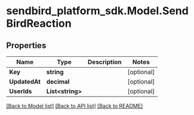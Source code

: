 
# sendbird_platform_sdk.Model.SendBirdReaction

## Properties

Name | Type | Description | Notes
------------ | ------------- | ------------- | -------------
**Key** | **string** |  | [optional] 
**UpdatedAt** | **decimal** |  | [optional] 
**UserIds** | **List&lt;string&gt;** |  | [optional] 

[[Back to Model list]](../README.md#documentation-for-models)
[[Back to API list]](../README.md#documentation-for-api-endpoints)
[[Back to README]](../README.md)

